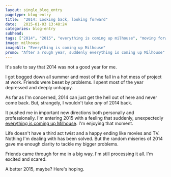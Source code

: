 ```yaml
---
layout: single_blog_entry
pagetype: blog-entry
title:  "2014: Looking back, looking forward"
date:   2015-01-03 13:48:24
categories: blog-entry
subhead:
tags: ["2014", "2015", "everything is coming up milhouse", "moving forward", "terrible years"]
image: milhouse
imageAlt: "Everything is coming up Milhouse"
promo: "After a rough year, suddenly everything is coming up Milhouse"
---  
```


It's safe to say that 2014 was not a good year for me.

I got bogged down all summer and most of the fall in a hot mess of project at work. Friends were beset by problems. I spent most of the year depressed and deeply unhappy.

As far as I'm concerned, 2014 can just get the hell out of here and never come back. But, strangely, I wouldn't take *any* of 2014 back.

It pushed me in important new directions both personally and professionally. I'm entering 2015 with a feeling that suddenly, unexpectedly [everything is coming up Milhouse][1]. I'm enjoying that moment.

Life doesn't have a third act twist and a happy ending like movies and TV. Nothing I'm dealing with has been solved. But the random miseries of 2014 gave me enough clarity to tackle my bigger problems.

Friends came through for me in a big way. I'm still processing it all. I'm excited and scared.

A better 2015, maybe? Here's hoping.

[1]: https://www.youtube.com/watch?v=M67E9mpwBpM
